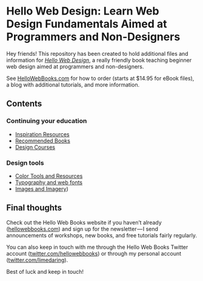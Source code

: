 # Hello Web Design: Learn Web Design Fundamentals Aimed at Programmers and Non-Designers 

Hey friends! This repository has been created to hold additional files and
information for *[Hello Web Design](https://hellowebbooks.com/learn-design)*, a
really friendly book teaching beginner web design aimed at programmers and
non-designers.

See [HelloWebBooks.com](http://hellowebbooks.com) for how to order (starts at $14.95
for eBook files), a blog with additional tutorials, and more information.

## Contents

### Continuing your education

* [Inspiration
Resources](https://github.com/hellowebbooks/hellowebdesign/tree/master/inspiration)
* [Recommended
Books](https://github.com/hellowebbooks/hellowebdesign/tree/master/books)
* [Design
Courses](https://github.com/hellowebbooks/hellowebdesign/tree/master/design-courses)

### Design tools

* [Color Tools and
Resources](https://github.com/hellowebbooks/hellowebdesign/tree/master/color-tools)
* [Typography and web
fonts](https://github.com/hellowebbooks/hellowebdesign/tree/master/type-tools)
* [Images and
Imagery](https://github.com/hellowebbooks/hellowebdesign/tree/master/image-tools))

## Final thoughts

Check out the Hello Web Books website if you haven’t already
([hellowebbooks.com](http://hellowebbooks.com)) and sign up for the newsletter — I send announcements of workshops, new books, and free tutorials fairly regularly.

You can also keep in touch with me through the Hello Web Books Twitter account
([twitter.com/hellowebbooks](http://twitter.com/hellowebbooks)) or
through my personal account
([twitter.com/limedaring](http://twitter.com/limedaring)).

Best of luck and keep in touch!
